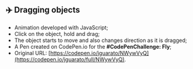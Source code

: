 ## ✈️ Dragging objects

* Animation developed with JavaScript;
* Click on the object, hold and drag;
* The object starts to move and also changes direction as it is dragged;
* A Pen created on CodePen.io for the <strong>#CodePenChallenge: Fly</strong>;
* Original URL: [https://codepen.io/jguarato/NWywVyQ](https://codepen.io/jguarato/full/NWywVyQ).
